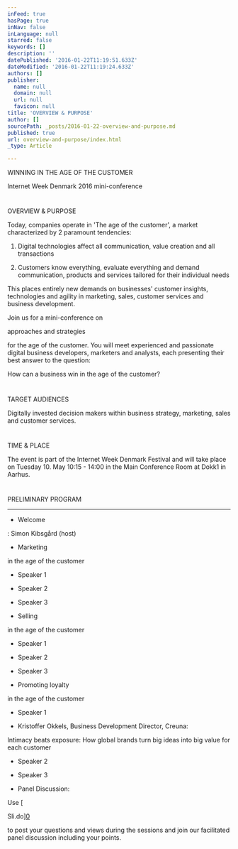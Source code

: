 ```yaml
---
inFeed: true
hasPage: true
inNav: false
inLanguage: null
starred: false
keywords: []
description: ''
datePublished: '2016-01-22T11:19:51.633Z'
dateModified: '2016-01-22T11:19:24.633Z'
authors: []
publisher:
  name: null
  domain: null
  url: null
  favicon: null
title: 'OVERVIEW & PURPOSE'
author: []
sourcePath: _posts/2016-01-22-overview-and-purpose.md
published: true
url: overview-and-purpose/index.html
_type: Article

---
```

WINNING IN THE AGE OF THE CUSTOMER

Internet Week Denmark 2016 mini-conference

# 

OVERVIEW & PURPOSE

Today, companies operate in 'The age of the customer', a market characterized by 2 paramount tendencies:

1. Digital technologies affect all communication, value creation and all transactions

2. Customers know everything, evaluate everything and demand communication, products and services tailored for their individual needs

This places entirely new demands on businesses' customer insights, technologies and agility in marketing, sales, customer services and business development.

Join us for a mini-conference on 

approaches and strategies

for the age of the customer. You will meet experienced and passionate digital business developers, marketers and analysts, each presenting their best answer to the question: 

How can a business win in the age of the customer?

# 

TARGET AUDIENCES

Digitally invested decision makers within business strategy, marketing, sales and customer services.

# 

TIME & PLACE

The event is part of the Internet Week Denmark Festival and will take place on Tuesday 10\. May 10:15 - 14:00 in the Main Conference Room at Dokk1 in Aarhus.

# 

PRELIMINARY PROGRAM

****

* Welcome

: Simon Kibsgård (host)

* Marketing 

in the age of the customer

  * Speaker 1

  * Speaker 2

  * Speaker 3

* Selling 

in the age of the customer

  * Speaker 1

  * Speaker 2

  * Speaker 3

* Promoting loyalty 

in the age of the customer

  * Speaker 1

  * Kristoffer Okkels, Business Development Director, Creuna: 

Intimacy beats exposure: How global brands turn big ideas into big value for each customer

  * Speaker 2

  * Speaker 3

* Panel Discussion:

Use [

Sli.do][0]

to post your questions and views during the sessions and join our facilitated panel discussion including your points.



[0]: https://www.sli.do/home